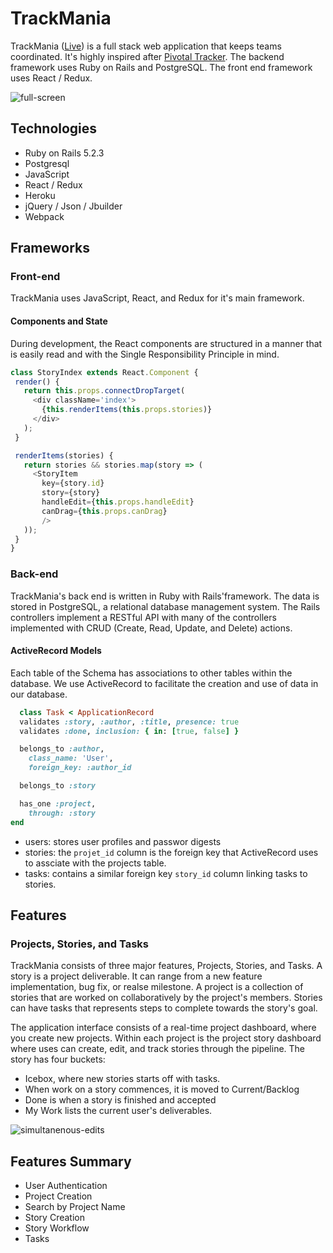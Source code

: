 # TrackMania
TrackMania ([Live](https://trackmania.herokuapp.com/)) is a full stack web application that keeps teams coordinated. It's highly inspired after [Pivotal Tracker](https://www.pivotaltracker.com/). The backend framework uses Ruby on Rails and PostgreSQL. The front end framework uses React / Redux.

![full-screen](https://user-images.githubusercontent.com/52211990/76136323-01c41a80-5fe5-11ea-90fa-afbdec2eda71.png)

## Technologies

* Ruby on Rails 5.2.3
* Postgresql
* JavaScript
* React / Redux
* Heroku
* jQuery / Json / Jbuilder
* Webpack

## Frameworks
### Front-end
TrackMania uses JavaScript, React, and Redux for it's main framework.

#### Components and State
 During development, the React components are structured in a manner that is easily read and with the Single Responsibility Principle in mind.
 
 ``` javascript
 class StoryIndex extends React.Component {
  render() {
    return this.props.connectDropTarget(
      <div className='index'>
        {this.renderItems(this.props.stories)}
      </div>
    );
  }

  renderItems(stories) {
    return stories && stories.map(story => (
      <StoryItem
        key={story.id}
        story={story}
        handleEdit={this.props.handleEdit}
        canDrag={this.props.canDrag}
        />
    ));
  }
}
 ```

### Back-end
TrackMania's back end is written in Ruby with Rails'framework. The data is stored in PostgreSQL, a relational database management system. The Rails controllers implement a RESTful API with many of the controllers implemented with CRUD (Create, Read, Update, and Delete) actions.

#### ActiveRecord Models
Each table of the Schema has associations to other tables within the database. We use ActiveRecord to facilitate the creation and use of data in our database.

``` ruby
  class Task < ApplicationRecord
  validates :story, :author, :title, presence: true
  validates :done, inclusion: { in: [true, false] }

  belongs_to :author,
    class_name: 'User',
    foreign_key: :author_id

  belongs_to :story

  has_one :project,
    through: :story
end
```

* users: stores user profiles and passwor digests
* stories: the ```projet_id``` column is the foreign key that ActiveRecord uses to assciate with the projects table.
* tasks: contains a similar foreign key ```story_id``` column linking tasks to stories.


## Features
### Projects, Stories, and Tasks
TrackMania consists of three major features, Projects, Stories, and Tasks. A story is a project deliverable. It can range from a new feature implementation, bug fix, or realse milestone. A project is a collection of stories that are worked on collaboratively by the project's members. Stories can have tasks that represents steps to complete towards the story's goal.

The application interface consists of a real-time project dashboard, where you create new projects.  Within each project is the project story dashboard where uses can create, edit, and track stories through the pipeline. The story has four buckets:

* Icebox, where new stories starts off with tasks.
* When work on a story commences, it is moved to Current/Backlog
* Done is when a story is finished and accepted
* My Work lists the current user's deliverables.

![simultanenous-edits](https://user-images.githubusercontent.com/52211990/76136349-58315900-5fe5-11ea-8fa1-d5799b59d666.gif)

## Features Summary

* User Authentication
* Project Creation
* Search by Project Name
* Story Creation
* Story Workflow
* Tasks
